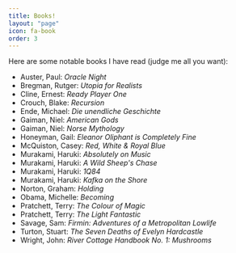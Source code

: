 ```yaml
---
title: Books!
layout: "page"
icon: fa-book
order: 3
---
```


Here are some notable books I have read (judge me all you want):

- Auster, Paul: *Oracle Night*
- Bregman, Rutger: *Utopia for Realists* 
- Cline, Ernest: *Ready Player One*
- Crouch, Blake: *Recursion*
- Ende, Michael: *Die unendliche Geschichte*
- Gaiman, Niel: *American Gods*
- Gaiman, Niel: *Norse Mythology*
- Honeyman, Gail: *Eleanor Oliphant is Completely Fine*
- McQuiston, Casey: *Red, White & Royal Blue* 
- Murakami, Haruki: *Absolutely on Music* 
- Murakami, Haruki: *A Wild Sheep's Chase* 
- Murakami, Haruki: *1Q84* 
- Murakami, Haruki: *Kafka on the Shore*
- Norton, Graham: *Holding*
- Obama, Michelle: *Becoming*
- Pratchett, Terry: *The Colour of Magic*
- Pratchett, Terry: *The Light Fantastic*
- Savage, Sam: *Firmin: Adventures of a Metropolitan Lowlife*
- Turton, Stuart: *The Seven Deaths of Evelyn Hardcastle*
- Wright, John: *River Cottage Handbook No. 1: Mushrooms*
